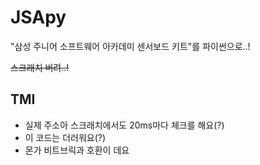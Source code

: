 # JSApy
"삼성 주니어 소프트웨어 아카데미 센서보드 키트"를 파이썬으로..! 

~~스크래치 버려..!~~

## TMI
- 실제 주소아 스크래치에서도 20ms마다 체크를 해요(?)
- 이 코드는 더러워요(?)
- 몬가 비트브릭과 호환이 데요
